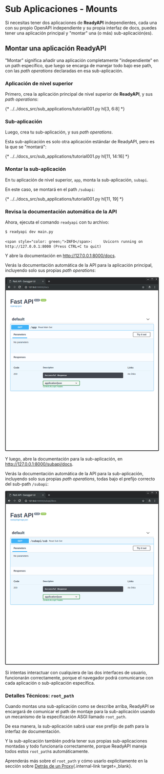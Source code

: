 # Sub Aplicaciones - Mounts

Si necesitas tener dos aplicaciones de **ReadyAPI** independientes, cada una con su propio OpenAPI independiente y su propia interfaz de docs, puedes tener una aplicación principal y "montar" una (o más) sub-aplicación(es).

## Montar una aplicación **ReadyAPI**

"Montar" significa añadir una aplicación completamente "independiente" en un path específico, que luego se encarga de manejar todo bajo ese path, con las _path operations_ declaradas en esa sub-aplicación.

### Aplicación de nivel superior

Primero, crea la aplicación principal de nivel superior de **ReadyAPI**, y sus *path operations*:

{* ../../docs_src/sub_applications/tutorial001.py hl[3, 6:8] *}

### Sub-aplicación

Luego, crea tu sub-aplicación, y sus *path operations*.

Esta sub-aplicación es solo otra aplicación estándar de ReadyAPI, pero es la que se "montará":

{* ../../docs_src/sub_applications/tutorial001.py hl[11, 14:16] *}

### Montar la sub-aplicación

En tu aplicación de nivel superior, `app`, monta la sub-aplicación, `subapi`.

En este caso, se montará en el path `/subapi`:

{* ../../docs_src/sub_applications/tutorial001.py hl[11, 19] *}

### Revisa la documentación automática de la API

Ahora, ejecuta el comando `readyapi` con tu archivo:

<div class="termy">

```console
$ readyapi dev main.py

<span style="color: green;">INFO</span>:     Uvicorn running on http://127.0.0.1:8000 (Press CTRL+C to quit)
```

</div>

Y abre la documentación en <a href="http://127.0.0.1:8000/docs" class="external-link" target="_blank">http://127.0.0.1:8000/docs</a>.

Verás la documentación automática de la API para la aplicación principal, incluyendo solo sus propias _path operations_:

<img src="/img/tutorial/sub-applications/image01.png">

Y luego, abre la documentación para la sub-aplicación, en <a href="http://127.0.0.1:8000/subapi/docs" class="external-link" target="_blank">http://127.0.0.1:8000/subapi/docs</a>.

Verás la documentación automática de la API para la sub-aplicación, incluyendo solo sus propias _path operations_, todas bajo el prefijo correcto del sub-path `/subapi`:

<img src="/img/tutorial/sub-applications/image02.png">

Si intentas interactuar con cualquiera de las dos interfaces de usuario, funcionarán correctamente, porque el navegador podrá comunicarse con cada aplicación o sub-aplicación específica.

### Detalles Técnicos: `root_path`

Cuando montas una sub-aplicación como se describe arriba, ReadyAPI se encargará de comunicar el path de montaje para la sub-aplicación usando un mecanismo de la especificación ASGI llamado `root_path`.

De esa manera, la sub-aplicación sabrá usar ese prefijo de path para la interfaz de documentación.

Y la sub-aplicación también podría tener sus propias sub-aplicaciones montadas y todo funcionaría correctamente, porque ReadyAPI maneja todos estos `root_path`s automáticamente.

Aprenderás más sobre el `root_path` y cómo usarlo explícitamente en la sección sobre [Detrás de un Proxy](behind-a-proxy.md){.internal-link target=_blank}.
